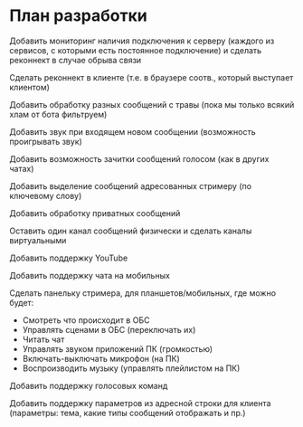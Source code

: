 # План разработки
Добавить мониторинг наличия подключения к серверу (каждого из сервисов, с которыми есть постоянное подключение) и сделать реконнект в случае обрыва связи

Сделать реконнект в клиенте (т.е. в браузере соотв., который выступает клиентом)

Добавить обработку разных сообщений с травы (пока мы только всякий хлам от бота фильтруем)

Добавить звук при входящем новом сообщении (возможность проигрывать звук)

Добавить возможность зачитки сообщений голосом (как в других чатах)

Добавить выделение сообщений адресованных стримеру (по ключевому слову)

Добавить обработку приватных сообщений

Оставить один канал сообщений физически и сделать каналы виртуальными

Добавить поддержку YouTube

Добавить поддержку чата на мобильных

Сделать панельку стримера, для планшетов/мобильных, где можно будет:
- Смотреть что происходит в ОБС
- Управлять сценами в ОБС (переключать их)
- Читать чат
- Управлять звуком приложений ПК (громкостью) 
- Включать-выключать микрофон (на ПК)
- Воспроизводить музыку (управлять плейлистом на ПК)

Добавить поддержку голосовых команд

Добавить поддержку параметров из адресной строки для клиента (параметры: тема, какие типы сообщений отображать и пр.)
